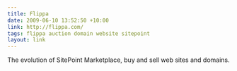 ```yaml
---
title: Flippa
date: 2009-06-10 13:52:50 +10:00
link: http://flippa.com/
tags: flippa auction domain website sitepoint
layout: link
---
```

The evolution of SitePoint Marketplace, buy and sell web sites and domains.
